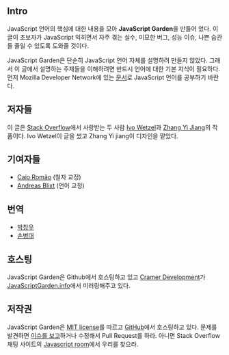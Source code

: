 ## Intro

JavaScript 언어의 핵심에 대한 내용을 모아 **JavaScript Garden**을 만들어 었다. 이 글이 초보자가 JavaScript 익히면서 자주 겪는 실수, 미묘한 버그, 성능 이슈, 나쁜 습관들 줄일 수 있도록 도와줄 것이다.

JavaScript Garden은 단순히 JavaScript 언어 자체를 설명하려 만들지 않았다. 그래서 이 글에서 설명하는 주제들을 이해하려면 반드시 언어에 대한 기본 지식이 필요하다. 먼저 Mozilla Developer Network에 있는 [문서][1]로 JavaScript 언어를 공부하기 바란다.

## 저자들

이 글은 [Stack Overflow][2]에서 사랑받는 두 사람 [Ivo Wetzel][3]과 [Zhang Yi Jiang][4]의 작품이다. Ivo Wetzel이 글을 썼고 Zhang Yi jiang이 디자인을 맡았다.

## 기여자들

 - [Caio Romão][5] (철자 교정)
 - [Andreas Blixt][6] (언어 교정)

## 번역
 - [박창우][]
 - [손병대][]

[박창우]: https://github.com/pismute
[손병대]: https://github.com/miconblog

## 호스팅

JavaScript Garden은 Github에서 호스팅하고 있고 [Cramer Development][7]가 [JavaScriptGarden.info][8]에서 미러링해주고 있다.

## 저작권

JavaScript Garden은 [MIT license][9]를 따르고 [GitHub][10]에서 호스팅하고 있다. 문제를 발견하면 [이슈를 보고][11]하거나 수정해서 Pull Request를 하라. 아니면 Stack Overflow 채팅 사이트의 [Javascript room][12]에서 우리를 찾으라.

[1]: https://developer.mozilla.org/en/JavaScript/Guide
[2]: http://stackoverflow.com/
[3]: http://stackoverflow.com/users/170224/ivo-wetzel
[4]: http://stackoverflow.com/users/313758/yi-jiang
[5]: https://github.com/caio
[6]: https://github.com/blixt
[7]: http://cramerdev.com/
[8]: http://javascriptgarden.info/
[9]: https://github.com/BonsaiDen/JavaScript-Garden/blob/next/LICENSE
[10]: https://github.com/BonsaiDen/JavaScript-Garden
[11]: https://github.com/BonsaiDen/JavaScript-Garden/issues
[12]: http://chat.stackoverflow.com/rooms/17/javascript
